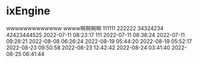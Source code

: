 # ixEngine

wwwwwwwwwwwww
wwww啊啊啊啊
111111
222222
34324234
42423444525
2022-07-11 08:23:17
111
2022-07-11 08:38:24
2022-07-11 09:28:21
2022-08-08 06:26:24
2022-08-19 05:44:20
2022-08-19 05:52:17
2022-08-23 09:50:58
2022-08-23 12:42:42
2022-08-24 03:41:40
2022-08-25 06:41:44
